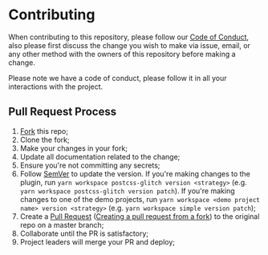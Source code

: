 # Contributing

When contributing to this repository, please follow our [Code of Conduct](CODE_OF_CONDUCT.md),
also please first discuss the change you wish to make via issue,
email, or any other method with the owners of this repository before making a change. 

Please note we have a code of conduct, please follow it in all your interactions with the project.

## Pull Request Process

1. [Fork](https://docs.github.com/en/github/getting-started-with-github/fork-a-repo) this repo;
2. Clone the fork;
3. Make your changes in your fork;
4. Update all documentation related to the change;
5. Ensure you're not committing any secrets;
6. Follow [SemVer](http://semver.org/) to update the version.
If you're making changes to the plugin, run `yarn workspace postcss-glitch version <strategy>` (e.g. `yarn workspace postcss-glitch version patch`).
If you're making changes to one of the demo projects, run `yarn workspace <demo project name> version <strategy>` (e.g. `yarn workspace simple version patch`);
7. Create a [Pull Request](https://docs.github.com/en/github/collaborating-with-issues-and-pull-requests/about-pull-requests) ([Creating a pull request from a fork](https://docs.github.com/en/github/collaborating-with-issues-and-pull-requests/creating-a-pull-request-from-a-fork)) to the original repo on a master branch;
8. Collaborate until the PR is satisfactory;
9. Project leaders will merge your PR and deploy;
